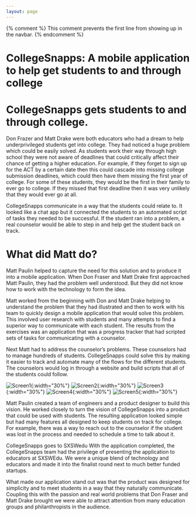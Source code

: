 ```yaml
---
layout: page
---
```

{% comment %}
This comment prevents the first line from showing up in the navbar.
{% endcomment %}
# CollegeSnapps: A mobile application to help get students to and through college

# CollegeSnapps gets students to and through college.
Don Frazer and Matt Drake were both educators who had a dream to help underprivileged students get into college. They had noticed a huge problem which could be easily solved. As students work their way through high school they were not aware of deadlines that could critically affect their chance of getting a higher education.  For example, if they forget to sign up for the ACT by a certain date then this could cascade into missing college submission deadlines, which could then have them missing the first year of college. For some of these students, they would be the first in their family to ever go to college. If they missed that first deadline then it was very unlikely that they would ever go at all.

CollegeSnapps communicate in a way that the students could relate to. It looked like a chat app but it connected the students to an automated script of tasks they needed to be successful. If the student ran into a problem, a real counselor would be able to step in and help get the student back on track.

# What did Matt do?
Matt Paulin helped to capture the need for this solution and to produce it into a mobile application. When Don Fraser and Matt Drake first approached Matt Paulin, they had the problem well understood. But they did not know how to work with the technology to form the idea.

Matt worked from the beginning with Don and Matt Drake helping to understand the problem that they had illustrated and then to work with his team to quickly design a mobile application that would solve this problem. This involved user research with students and many attempts to find a superior way to communicate with each student. The results from the exercises was an application that was a progress tracker that had scripted sets of tasks for communicating with a counselor.

Next Matt had to address the counselor’s problems. These counselors had to manage hundreds of students. CollegeSnapps could solve this by making it easier to track and automate many of the flows for the different students. The counselors would log in through a website and build scripts that all of the students could follow.

![Screen1](/assets/images/portfolio/collegesnapps/CollegeSnapps1.png){:width="30%"}
![Screen2](/assets/images/portfolio/collegesnapps/CollegeSnapps2.png){:width="30%"}
![Screen3](/assets/images/portfolio/collegesnapps/CollegeSnapps3.png){:width="30%"}
![Screen4](/assets/images/portfolio/collegesnapps/CollegeSnapps4.png){:width="30%"}
![Screen5](/assets/images/portfolio/collegesnapps/CollegeSnapps5.png){:width="30%"}


Matt Paulin created a team of engineers and a product designer to build this vision. He worked closely to turn the vision of CollegeSnapps into a product that could be used with students. The resulting application looked simple but had many features all designed to keep students on track for college. For example, there was a way to reach out to the counselor if the student was lost in the process and needed to schedule a time to talk about it.

CollegeSnapps goes to SXSWedu
With the application completed, the CollegeSnapps team had the privilege of presenting the application to educators at SXSWEdu. We were a unique blend of technology and educators and made it into the finalist round next to much better funded startups.

What made our application stand out was that the product was designed for simplicity and to meet students in a way that they naturally communicate. Coupling this with the passion and real world problems that Don Fraser and Matt Drake brought we were able to attract attention from many education groups and philanthropists in the audience.
